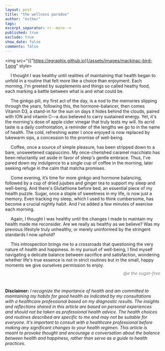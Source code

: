 ```yaml
---
layout: post
title: "the wellness paradox"
author: "esther"
tags: 
excerpt_separator: <!--more-->
published: true
exclude: true
show_date: false
comments: false
---
```

<img src="{{"https://egraphix.github.io}}/assets/images/mackinac-bird-1.png" style>  

&emsp; I thought I was healthy until  realities of maintaining that health began to unfold in a routine that felt more like a choice than enjoyment.  Each morning, I'm greeted by supplements and things so called heathy food, each marking a battle between what is and what could be. <!--more-->

&emsp; The ginkgo pill, my first act of the day, is a nod to the memories slipping through the years, following this, the hormone-balancer, then comes Vitamin D3, a stand-in for the sun on days it hides behind the clouds, paired with ION and vitamin C—a duo believed to carry sustained energy. Yet, it's the morning's dose of apple cider vinegar that truly tests my will. Its acrid taste is a daily confrontation, a reminder of the lengths we go to in the name of health. The cold, refreshing water I once enjoyed is now replaced by lukewarm sips, a concession to the promise of well-being.

&emsp; Coffee, once a source of simple pleasure, has been stripped down to a bare, unsweetened cappuccino. My once-cherished caramel macchiato has been reluctantly set aside in favor of sleep's gentle embrace. Thus, I've pared down my indulgence to a single cup of coffee in the morning, later seeking refuge in the calm that matcha promises.

&emsp; Come evening, it’s time for more ginkgo and hormone balancing, followed by a cup of dried jujubes and ginger tea to support my sleep and well-being. And there's Glutathione before bed, an essential piece of my health puzzle. Sugar, once a staple of sweetness in my life, is now just a memory. Even tracking my sleep, which I used to think cumbersome, has become a crucial nightly habit. And I've added a few minutes of exercise each morning. 

&emsp; Again, I thought I was healthy until the changes I made to maintain my health made me reconsider. Are we really as healthy as we believe? Was my previous lifestyle truly unhealthy, or merely uninformed by the stringent standards I now uphold?

&emsp; This introspection brings me to a crossroads that questioning the very nature of health and happiness. In my pursuit of well-being, I find myself navigating a delicate balance between sacrifice and satisfaction, wondering whether life's true essence is not in strict routines but in the small, happy moments we give ourselves permission to enjoy.

<div class="post-info"> 
<p style="text-align: right; font-style: italic; color: grey; line-height: 0.5;">@e the sugar-free</p>
</div>
<br>

**Disclaimer:** _I recognize the importance of health and am committed to maintaining my habits for good health as indicated by my consultations with a healthcare professional based on my diagnostic results. The insights and reflections shared in this article are based on personal experiences and should not be taken as professional health advice. The health choices and routines described are specific to me and may not be suitable for everyone. It's important to consult with a healthcare professional before making any significant changes to your health regimen. This article is meant to provoke thought and encourage a conversation about the balance between health and happiness, rather than serve as a guide to health practices_.

